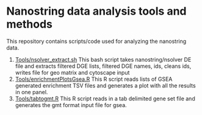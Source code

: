 # Nanostring data analysis tools and methods
This repository contains scripts/code used for analyzing the nanostring data.
1. [Tools/nsolver_extract.sh](Tools/nsolver_extract.sh) This bash script takes nanostring/nsolver DE file and extracts filtered DGE lists, filtered DGE names, ids, cleans ids, writes file for geo matrix and cytoscape input
2. [Tools/enrichmentPlotsGsea.R](Tools/enrichmentPlotsGsea.R) This R script reads lists of GSEA generated enrichment TSV files and generates a plot with all the results in one panel.
3. [Tools/tabtogmt.R](Tools/tabtogmt.R) This R script reads in a tab delimited gene set file and generates the gmt format input file for gsea.
